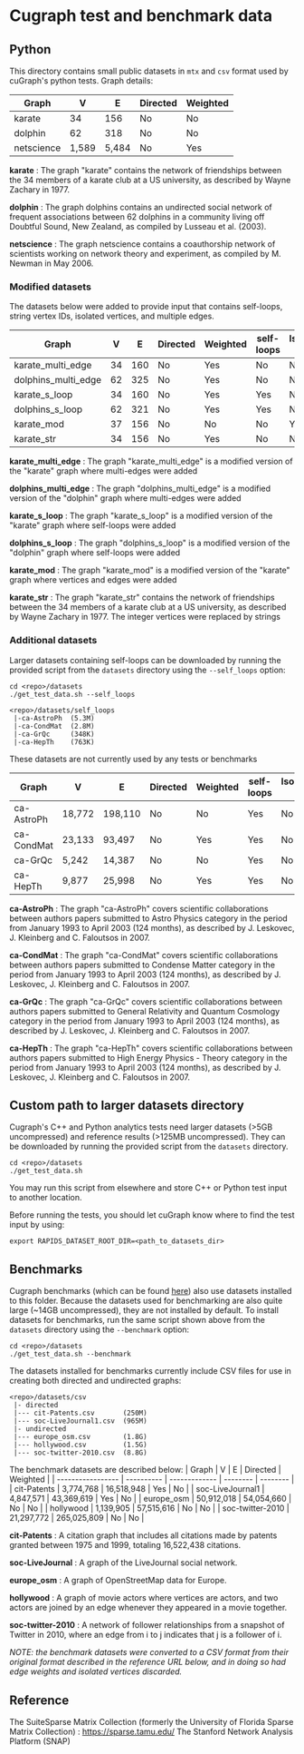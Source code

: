 # Cugraph test and benchmark data

## Python

This directory contains small public datasets in `mtx` and `csv` format used by cuGraph's python tests. Graph details:

| Graph         | V     | E     | Directed | Weighted |
| ------------- | ----- | ----- | -------- | -------- |
| karate        | 34    | 156   | No       | No       |
| dolphin       | 62    | 318   | No       | No       |
| netscience    | 1,589 | 5,484 | No       | Yes      |

**karate** : The graph "karate" contains the network of friendships between the 34 members of a karate club at a US university, as described by Wayne Zachary in 1977.

**dolphin** : The graph dolphins contains an undirected social network of frequent associations between 62 dolphins in a community living off Doubtful Sound, New Zealand, as compiled by Lusseau et al. (2003).

**netscience** : The graph netscience contains a coauthorship network of scientists working on network theory and experiment, as compiled by M. Newman in May 2006.



### Modified datasets

The datasets below were added to provide input that contains self-loops, string vertex IDs, isolated vertices, and multiple edges.

| Graph               | V       | E          | Directed | Weighted  | self-loops | Isolated V | String V IDs | Multi-edges |
| ------------------- | ------- | ---------- | -------- | --------- | ---------- | ---------- | ------------ | ----------- |
| karate_multi_edge   | 34      | 160        | No       | Yes       | No         | No         | No           | Yes         |
| dolphins_multi_edge | 62      | 325        | No       | Yes       | No         | No         | No           | Yes         |
| karate_s_loop       | 34      | 160        | No       | Yes       | Yes        | No         | No           | No          |
| dolphins_s_loop     | 62      | 321        | No       | Yes       | Yes        | No         | No           | No          |
| karate_mod          | 37      | 156        | No       | No        | No         | Yes        | No           | No          |
| karate_str          | 34      | 156        | No       | Yes       | No         | No         | Yes          | No          |

**karate_multi_edge** : The graph "karate_multi_edge" is a modified version of the  "karate" graph where multi-edges were added

**dolphins_multi_edge** : The graph "dolphins_multi_edge" is a modified version of the  "dolphin" graph where multi-edges were added

**karate_s_loop** : The graph "karate_s_loop" is a modified version of the  "karate" graph where self-loops were added

**dolphins_s_loop** : The graph "dolphins_s_loop" is a modified version of the  "dolphin" graph where self-loops were added

**karate_mod** : The graph "karate_mod" is a modified version of the  "karate" graph where vertices and edges were added

**karate_str** : The graph "karate_str" contains the network of friendships between the 34 members of a karate club at a US university, as described by Wayne Zachary in 1977. The integer vertices were replaced by strings


### Additional datasets

Larger datasets containing self-loops can be downloaded by running the provided script from the `datasets` directory using the `--self_loops`
option:
```
cd <repo>/datasets
./get_test_data.sh --self_loops
```
```
<repo>/datasets/self_loops
 |-ca-AstroPh  (5.3M)
 |-ca-CondMat  (2.8M)
 |-ca-GrQc     (348K)
 |-ca-HepTh    (763K)
```
These datasets are not currently used by any tests or benchmarks

| Graph         | V       | E          | Directed | Weighted | self-loops | Isolated V | String V IDs | Multi-edges |
| ------------- | ------- | --------   | -------- | -------- | ---------- | ---------- | ------------ | ----------- |
| ca-AstroPh    | 18,772  | 198,110    | No       | No       | Yes        | No         | No           | No          |
| ca-CondMat    | 23,133  | 93,497     | No       | Yes      | Yes        | No         | No           | No          |
| ca-GrQc       | 5,242   | 14,387     | No       | No       | Yes        | No         | No           | No          |
| ca-HepTh      | 9,877   | 25,998     | No       | Yes      | Yes        | No         | No           | No          |

**ca-AstroPh** : The graph "ca-AstroPh" covers scientific collaborations between authors papers submitted to Astro Physics category in the period from January 1993 to April 2003 (124 months), as described by J. Leskovec, J. Kleinberg and C. Faloutsos in 2007.

**ca-CondMat** : The graph "ca-CondMat" covers scientific collaborations between authors papers submitted to Condense Matter category in the period from January 1993 to April 2003 (124 months), as described by J. Leskovec, J. Kleinberg and C. Faloutsos in 2007.

**ca-GrQc** : The graph "ca-GrQc" covers scientific collaborations between authors papers submitted to General Relativity and Quantum Cosmology category in the period from January 1993 to April 2003 (124 months), as described by J. Leskovec, J. Kleinberg and C. Faloutsos in 2007.

**ca-HepTh** : The graph "ca-HepTh" covers scientific collaborations between authors papers submitted to High Energy Physics - Theory category in the period from January 1993 to April 2003 (124 months), as described by J. Leskovec, J. Kleinberg and C. Faloutsos in 2007.


## Custom path to larger datasets directory

Cugraph's C++ and Python analytics tests need larger datasets (>5GB uncompressed) and reference results (>125MB uncompressed). They can be downloaded by running the provided script from the `datasets` directory.
```
cd <repo>/datasets
./get_test_data.sh
```
You may run this script from elsewhere and store C++ or Python test input to another location.

Before running the tests, you should let cuGraph know where to find the test input by using:
```
export RAPIDS_DATASET_ROOT_DIR=<path_to_datasets_dir>
```


## Benchmarks

Cugraph benchmarks (which can be found [here](../benchmarks)) also use datasets installed to this folder. Because the datasets used for benchmarking are also quite large (~14GB uncompressed), they are not installed by default. To install datasets for benchmarks, run the same script shown above from the `datasets` directory using the `--benchmark` option:
```
cd <repo>/datasets
./get_test_data.sh --benchmark
```
The datasets installed for benchmarks currently include CSV files for use in creating both directed and undirected graphs:
```
<repo>/datasets/csv
 |- directed
 |--- cit-Patents.csv       (250M)
 |--- soc-LiveJournal1.csv  (965M)
 |- undirected
 |--- europe_osm.csv        (1.8G)
 |--- hollywood.csv         (1.5G)
 |--- soc-twitter-2010.csv  (8.8G)
```
The benchmark datasets are described below:
| Graph             | V          | E             | Directed | Weighted |
| ----------------- | ---------- | ------------- | -------- | -------- |
| cit-Patents       |  3,774,768 |    16,518,948 | Yes      | No       |
| soc-LiveJournal1  |  4,847,571 |    43,369,619 | Yes      | No       |
| europe_osm        | 50,912,018 |    54,054,660 | No       | No       |
| hollywood         |  1,139,905 |    57,515,616 | No       | No       |
| soc-twitter-2010  | 21,297,772 |   265,025,809 | No       | No       |

**cit-Patents** : A citation graph that includes all citations made by patents granted between 1975 and 1999, totaling 16,522,438 citations.

**soc-LiveJournal** : A graph of the LiveJournal social network.

**europe_osm** : A graph of OpenStreetMap data for Europe.

**hollywood** : A graph of movie actors where vertices are actors, and two actors are joined by an edge whenever they appeared in a movie together.

**soc-twitter-2010** : A network of follower relationships from a snapshot of Twitter in 2010, where an edge from i to j indicates that j is a follower of i.

_NOTE: the benchmark datasets were converted to a CSV format from their original format described in the reference URL below, and in doing so had edge weights and isolated vertices discarded._

## Reference
The SuiteSparse Matrix Collection (formerly the University of Florida Sparse Matrix Collection) : https://sparse.tamu.edu/
The Stanford Network Analysis Platform (SNAP)

